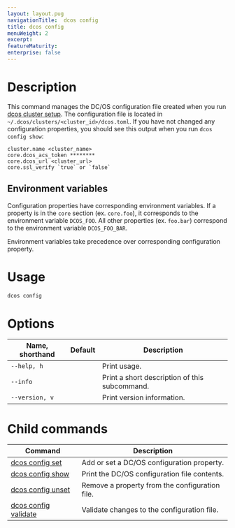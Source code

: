 ```yaml
---
layout: layout.pug
navigationTitle:  dcos config
title: dcos config
menuWeight: 2
excerpt:
featureMaturity:
enterprise: false
---
```


<!-- This source repo for this topic is https://github.com/dcos/dcos-docs -->


# Description
This command manages the DC/OS configuration file created when you run [dcos cluster setup](/1.10/cli/command-reference/dcos-cluster/dcos-cluster-setup). The configuration file is located in `~/.dcos/clusters/<cluster_id>/dcos.toml`. If you have not changed any configuration properties, you should see this output when you run `dcos config show`:

    cluster.name <cluster_name>
    core.dcos_acs_token ********
    core.dcos_url <cluster_url>
    core.ssl_verify `true` or `false`


## Environment variables
Configuration properties have corresponding environment variables. If a property is in the `core` section (ex. `core.foo`), it corresponds to the environment variable `DCOS_FOO`. All other properties (ex. `foo.bar`) correspond to the environment variable `DCOS_FOO_BAR`.

Environment variables take precedence over corresponding configuration property.

# Usage

```bash
dcos config
```

# Options

| Name, shorthand | Default | Description |
|---------|-------------|-------------|
| `--help, h`   |             |  Print usage. |
| `--info`   |             |  Print a short description of this subcommand. |
| `--version, v`   |             | Print version information. |

# Child commands

| Command | Description |
|---------|-------------|
| [dcos config set](/1.10/cli/command-reference/dcos-config/dcos-config-set/)   | Add or set a DC/OS configuration property. |
| [dcos config show](/1.10/cli/command-reference/dcos-config/dcos-config-show/)    | Print the DC/OS configuration file contents. |
| [dcos config unset](/1.10/cli/command-reference/dcos-config/dcos-config-unset/)    | Remove a property from the configuration file. |
| [dcos config validate](/1.10/cli/command-reference/dcos-config/dcos-config-validate/)    | Validate changes to the configuration file. |

